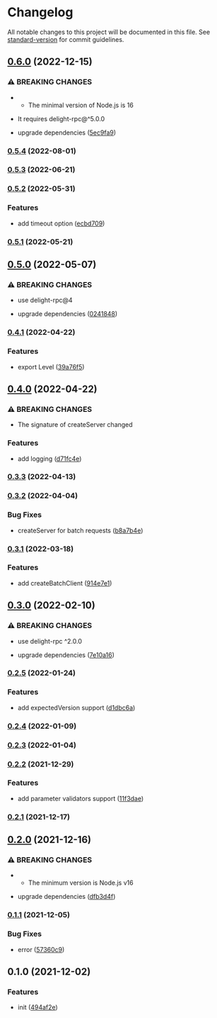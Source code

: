 # Changelog

All notable changes to this project will be documented in this file. See [standard-version](https://github.com/conventional-changelog/standard-version) for commit guidelines.

## [0.6.0](https://github.com/delight-rpc/websocket/compare/v0.5.4...v0.6.0) (2022-12-15)


### ⚠ BREAKING CHANGES

* - The minimal version of Node.js is 16
- It requires delight-rpc@^5.0.0

* upgrade dependencies ([5ec9fa9](https://github.com/delight-rpc/websocket/commit/5ec9fa955c0be0697ca7b3ecbf83f27b9ea8a7f3))

### [0.5.4](https://github.com/delight-rpc/websocket/compare/v0.5.3...v0.5.4) (2022-08-01)

### [0.5.3](https://github.com/delight-rpc/websocket/compare/v0.5.2...v0.5.3) (2022-06-21)

### [0.5.2](https://github.com/delight-rpc/websocket/compare/v0.5.1...v0.5.2) (2022-05-31)


### Features

* add timeout option ([ecbd709](https://github.com/delight-rpc/websocket/commit/ecbd709823602ffca7a8ed0d763c87e52eb387aa))

### [0.5.1](https://github.com/delight-rpc/websocket/compare/v0.5.0...v0.5.1) (2022-05-21)

## [0.5.0](https://github.com/delight-rpc/websocket/compare/v0.4.1...v0.5.0) (2022-05-07)


### ⚠ BREAKING CHANGES

* use delight-rpc@4

* upgrade dependencies ([0241848](https://github.com/delight-rpc/websocket/commit/0241848cfeed4cbb32b70b017e6d647b557a26e3))

### [0.4.1](https://github.com/delight-rpc/websocket/compare/v0.4.0...v0.4.1) (2022-04-22)


### Features

* export Level ([39a76f5](https://github.com/delight-rpc/websocket/commit/39a76f5945b9327d43b6944561b65c18c15bf17b))

## [0.4.0](https://github.com/delight-rpc/websocket/compare/v0.3.3...v0.4.0) (2022-04-22)


### ⚠ BREAKING CHANGES

* The signature of createServer changed

### Features

* add logging ([d71fc4e](https://github.com/delight-rpc/websocket/commit/d71fc4e84413d5af40ff199e85882841c2c9948f))

### [0.3.3](https://github.com/delight-rpc/websocket/compare/v0.3.2...v0.3.3) (2022-04-13)

### [0.3.2](https://github.com/delight-rpc/websocket/compare/v0.3.1...v0.3.2) (2022-04-04)


### Bug Fixes

* createServer for batch requests ([b8a7b4e](https://github.com/delight-rpc/websocket/commit/b8a7b4e829fa54ec5dc9d6bbb9100b8822e78b4c))

### [0.3.1](https://github.com/delight-rpc/websocket/compare/v0.3.0...v0.3.1) (2022-03-18)


### Features

* add createBatchClient ([914e7e1](https://github.com/delight-rpc/websocket/commit/914e7e1a6a1eb8d1c514ed23caaaca2027b5e862))

## [0.3.0](https://github.com/delight-rpc/websocket/compare/v0.2.5...v0.3.0) (2022-02-10)


### ⚠ BREAKING CHANGES

* use delight-rpc ^2.0.0

* upgrade dependencies ([7e10a16](https://github.com/delight-rpc/websocket/commit/7e10a1688ab597e7e68ebe3c30bf4bf3d352d545))

### [0.2.5](https://github.com/delight-rpc/websocket/compare/v0.2.4...v0.2.5) (2022-01-24)


### Features

* add expectedVersion support ([d1dbc6a](https://github.com/delight-rpc/websocket/commit/d1dbc6abf5b6105094d9e043f1e36e28d8ffee14))

### [0.2.4](https://github.com/delight-rpc/websocket/compare/v0.2.3...v0.2.4) (2022-01-09)

### [0.2.3](https://github.com/delight-rpc/websocket/compare/v0.2.2...v0.2.3) (2022-01-04)

### [0.2.2](https://github.com/delight-rpc/websocket/compare/v0.2.1...v0.2.2) (2021-12-29)


### Features

* add parameter validators support ([11f3dae](https://github.com/delight-rpc/websocket/commit/11f3daed3806e12de5d93ae3f105920d32c49266))

### [0.2.1](https://github.com/delight-rpc/websocket/compare/v0.2.0...v0.2.1) (2021-12-17)

## [0.2.0](https://github.com/delight-rpc/websocket/compare/v0.1.1...v0.2.0) (2021-12-16)


### ⚠ BREAKING CHANGES

* - The minimum version is Node.js v16

* upgrade dependencies ([dfb3d4f](https://github.com/delight-rpc/websocket/commit/dfb3d4fdc5dd57bf0870f2b6ca897b8c87e17147))

### [0.1.1](https://github.com/delight-rpc/websocket/compare/v0.1.0...v0.1.1) (2021-12-05)


### Bug Fixes

* error ([57360c9](https://github.com/delight-rpc/websocket/commit/57360c9d750b107bdf66134bce478aa16b12dedb))

## 0.1.0 (2021-12-02)


### Features

* init ([494af2e](https://github.com/delight-rpc/websocket/commit/494af2eeedcc0316d4722c2872b5e21a29afe8a6))
